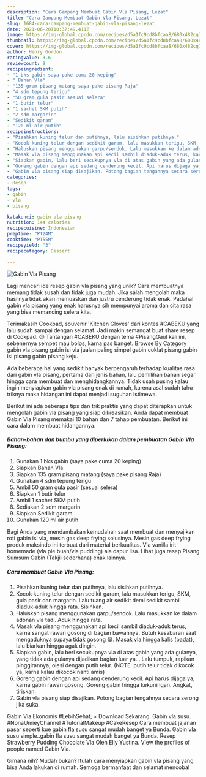 ```yaml
---
description: "Cara Gampang Membuat Gabin Vla Pisang, Lezat"
title: "Cara Gampang Membuat Gabin Vla Pisang, Lezat"
slug: 1684-cara-gampang-membuat-gabin-vla-pisang-lezat
date: 2021-06-20T10:37:49.411Z
image: https://img-global.cpcdn.com/recipes/d5a1fc9cd8bfcaa8/680x482cq70/gabin-vla-pisang-foto-resep-utama.jpg
thumbnail: https://img-global.cpcdn.com/recipes/d5a1fc9cd8bfcaa8/680x482cq70/gabin-vla-pisang-foto-resep-utama.jpg
cover: https://img-global.cpcdn.com/recipes/d5a1fc9cd8bfcaa8/680x482cq70/gabin-vla-pisang-foto-resep-utama.jpg
author: Henry Gordon
ratingvalue: 3.6
reviewcount: 9
recipeingredient:
- "1 bks gabin saya pake cuma 20 keping"
- " Bahan Vla"
- "135 gram pisang matang saya pake pisang Raja"
- "4 sdm tepung terigu"
- "50 gram gula pasir sesuai selera"
- "1 butir telur"
- "1 sachet SKM putih"
- "2 sdm margarin"
- "Sedikit garam"
- "120 ml air putih"
recipeinstructions:
- "Pisahkan kuning telur dan putihnya, lalu sisihkan putihnya."
- "Kocok kuning telur dengan sedikit garam, lalu masukkan terigu, SKM, gula pasir dan margarin. Lalu tuang air sedikit demi sedikit sambil diaduk-aduk hingga rata. Sisihkan."
- "Haluskan pisang menggunakan garpu/sendok. Lalu masukkan ke dalam adonan vla tadi. Aduk hingga rata."
- "Masak vla pisang menggunakan api kecil sambil diaduk-aduk terus, karna sangat rawan gosong di bagian bawahnya. Butuh kesabaran saat mengaduknya supaya tidak gosong 😁. Masak vla hingga kalis (padat), lalu biarkan hingga agak dingin."
- "Siapkan gabin, lalu beri secukupnya vla di atas gabin yang ada gulanya, yang tidak ada gulanya dijadikan bagian luar ya... Lalu tumpuk, rapikan pinggirannya, olesi dengan putih telur. (NOTE: putih telur tidak dikocok ya, karna kalau dikocok nanti amis)"
- "Goreng gabin dengan api sedang cenderung kecil. Api harus dijaga ya, karna gabin rawan gosong. Goreng gabin hingga kekuningan. Angkat, tiriskan."
- "Gabin vla pisang siap disajikan. Potong bagian tengahnya secara serong jika suka."
categories:
- Resep
tags:
- gabin
- vla
- pisang

katakunci: gabin vla pisang 
nutrition: 144 calories
recipecuisine: Indonesian
preptime: "PT24M"
cooktime: "PT55M"
recipeyield: "3"
recipecategory: Dessert

---
```



![Gabin Vla Pisang](https://img-global.cpcdn.com/recipes/d5a1fc9cd8bfcaa8/680x482cq70/gabin-vla-pisang-foto-resep-utama.jpg)

Lagi mencari ide resep gabin vla pisang yang unik? Cara membuatnya memang tidak susah dan tidak juga mudah. Jika salah mengolah maka hasilnya tidak akan memuaskan dan justru cenderung tidak enak. Padahal gabin vla pisang yang enak harusnya sih mempunyai aroma dan cita rasa yang bisa memancing selera kita.

Terimakasih Cookpad, souvenir &#39;Kitchen Gloves&#39; dari kontes #CABEKU yang lalu sudah sampai dengan selamat. Jadi makin semangat buat share resep di Cookpad. 😍 Tantangan #CABEKU dengan tema #PisangGaul kali ini, sebenernya sempet mau bolos, karna pas banget. Browse By Category gabin vla pisang gabin isi vla jualan paling simpel gabin coklat pisang gabin isi pisang gabin pisang keju.

Ada beberapa hal yang sedikit banyak berpengaruh terhadap kualitas rasa dari gabin vla pisang, pertama dari jenis bahan, lalu pemilihan bahan segar hingga cara membuat dan menghidangkannya. Tidak usah pusing kalau ingin menyiapkan gabin vla pisang enak di rumah, karena asal sudah tahu triknya maka hidangan ini dapat menjadi suguhan istimewa.


Berikut ini ada beberapa tips dan trik praktis yang dapat diterapkan untuk mengolah gabin vla pisang yang siap dikreasikan. Anda dapat membuat Gabin Vla Pisang memakai 10 bahan dan 7 tahap pembuatan. Berikut ini cara dalam membuat hidangannya.

<!--inarticleads1-->

##### Bahan-bahan dan bumbu yang diperlukan dalam pembuatan Gabin Vla Pisang:

1. Gunakan 1 bks gabin (saya pake cuma 20 keping)
1. Siapkan  Bahan Vla
1. Siapkan 135 gram pisang matang (saya pake pisang Raja)
1. Gunakan 4 sdm tepung terigu
1. Ambil 50 gram gula pasir (sesuai selera)
1. Siapkan 1 butir telur
1. Ambil 1 sachet SKM putih
1. Sediakan 2 sdm margarin
1. Siapkan Sedikit garam
1. Gunakan 120 ml air putih


Bagi Anda yang mendambakan kemudahan saat membuat dan menyajikan roti gabin isi vla, mesin gas deep frying solusinya. Mesin gas deep frying produk maksindo ini terbuat dari material berkualitas. Vla vanilla irit homemade (vla pie buah/vla pudding) ala dapur lisa. Lihat juga resep Pisang Sumsum Gabin (Takjil sederhana) enak lainnya. 

<!--inarticleads2-->

##### Cara membuat Gabin Vla Pisang:

1. Pisahkan kuning telur dan putihnya, lalu sisihkan putihnya.
1. Kocok kuning telur dengan sedikit garam, lalu masukkan terigu, SKM, gula pasir dan margarin. Lalu tuang air sedikit demi sedikit sambil diaduk-aduk hingga rata. Sisihkan.
1. Haluskan pisang menggunakan garpu/sendok. Lalu masukkan ke dalam adonan vla tadi. Aduk hingga rata.
1. Masak vla pisang menggunakan api kecil sambil diaduk-aduk terus, karna sangat rawan gosong di bagian bawahnya. Butuh kesabaran saat mengaduknya supaya tidak gosong 😁. Masak vla hingga kalis (padat), lalu biarkan hingga agak dingin.
1. Siapkan gabin, lalu beri secukupnya vla di atas gabin yang ada gulanya, yang tidak ada gulanya dijadikan bagian luar ya... Lalu tumpuk, rapikan pinggirannya, olesi dengan putih telur. (NOTE: putih telur tidak dikocok ya, karna kalau dikocok nanti amis)
1. Goreng gabin dengan api sedang cenderung kecil. Api harus dijaga ya, karna gabin rawan gosong. Goreng gabin hingga kekuningan. Angkat, tiriskan.
1. Gabin vla pisang siap disajikan. Potong bagian tengahnya secara serong jika suka.


Gabin Vla Ekonomis #LebihSehat; × Download Sekarang. Gabin vla susu. #NonaUmieyChannel #TutorialMakeup #CakeResep Cara membuat jajanan pasar seperti kue gabin fla susu sangat mudah banget ya Bunda. Gabin vla susu simple..gabin fla susu sangat mudah banget ya Bunda. Resep Strawberry Pudding Chocolate Vla Oleh Elly Yustina. View the profiles of people named Gabin Vla. 

Gimana nih? Mudah bukan? Itulah cara menyiapkan gabin vla pisang yang bisa Anda lakukan di rumah. Semoga bermanfaat dan selamat mencoba!
